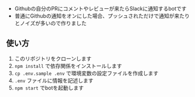 - Githubの自分のPRにコメントやレビューが来たらSlackに通知するbotです
- 普通にGithubの通知をオンにした場合、プッシュされただけで通知が来たりとノイズが多いので作りました

## 使い方

1. このリポジトリをクローンします
2. `npm install` で依存関係をインストールします
3. `cp .env.sample .env` で環境変数の設定ファイルを作成します
4. `.env` ファイルに情報を記述します
5. `npm start` でbotを起動します
